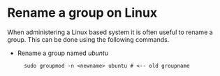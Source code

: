 # Rename a group on Linux

When administering a Linux based system it is often useful to rename a group.  This can be done using the following commands.

- Rename a group named *ubuntu*

        sudo groupmod -n <newname> ubuntu # <-- old groupname